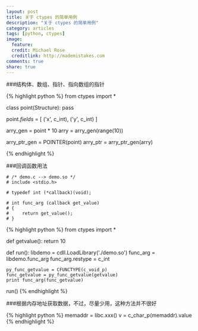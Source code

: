 ```yaml
---
layout: post
title: 关于 ctypes 的简单用例
description: "关于 ctypes 的简单用例"
category: articles
tags: [python, ctypes]
image:
  feature:
  credit: Michael Rose
  creditlink: http://mademistakes.com
comments: true
share: true
---
```


###结构体、数组、指针、指向数组的指针

{% highlight python %}
from ctypes import *

class point(Structure):
    pass

point._fields_ = [
    ('x', c_int),
    ('y', c_int)
]

arry_gen = point * 10
arry = arry_gen(range(10))

arry_ptr_gen = POINTER(point)
arry_ptr = arry_ptr_gen(arry)

{% endhighlight %}

###回调函数用法

~~~
# /* demo.c --> demo.so */
# include <stdio.h>

# typedef int (*callback)(void);

# int func_arg (callback get_value)
# {
#     return get_value();
# }
~~~

{% highlight python %}
from ctypes import *

def getvalue():
    return 10

def run():
    libdemo = cdll.LoadLibrary('./demo.so')
    func_arg = libdemo.func_arg
    func_arg.restype = c_int

    py_func_getvalue = CFUNCTYPE(c_void_p)
    func_getvalue = py_func_getvalue(getvalue)
    print func_arg(func_getvalue)
run()
{% endhighlight %}

###根据内存地址获取数据，不过，尽量少用，这种方法并不很好

{% highlight python %}
memaddr = libc.xxx()
v = c_char_p(memaddr).value
{% endhighlight %}
